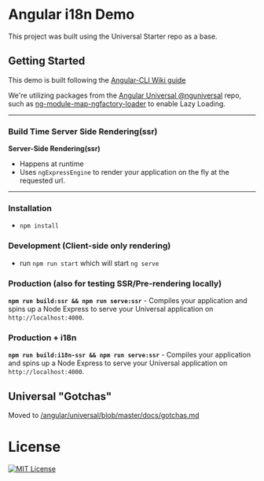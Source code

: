 # Angular i18n Demo

This project was built using the Universal Starter repo as a base.

## Getting Started

This demo is built following the [Angular-CLI Wiki guide](https://github.com/angular/angular-cli/wiki/stories-universal-rendering)

We're utilizing packages from the [Angular Universal @nguniversal](https://github.com/angular/universal) repo, such as [ng-module-map-ngfactory-loader](https://github.com/angular/universal/modules/module-map-ngfactory-loader) to enable Lazy Loading.

---

### Build Time Server Side Rendering(ssr)

**Server-Side Rendering(ssr)**
* Happens at runtime
* Uses `ngExpressEngine` to render your application on the fly at the requested url.

---

### Installation
* `npm install`

### Development (Client-side only rendering)
* run `npm run start` which will start `ng serve`

### Production (also for testing SSR/Pre-rendering locally)
**`npm run build:ssr && npm run serve:ssr`** - Compiles your application and spins up a Node Express to serve your Universal application on `http://localhost:4000`.

### Production + i18n
**`npm run build:i18n-ssr && npm run serve:ssr`** - Compiles your application and spins up a Node Express to serve your Universal application on `http://localhost:4000`.

## Universal "Gotchas"
Moved to [/angular/universal/blob/master/docs/gotchas.md](https://github.com/angular/universal/blob/master/docs/gotchas.md)

# License
[![MIT License](https://img.shields.io/badge/license-MIT-blue.svg?style=flat)](/LICENSE)
